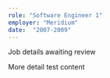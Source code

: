```yaml
---
role: "Software Engineer 1"
employer: "Meridium"
date:  "2007-2009"
---
```

Job details awaiting review

More detail test content
